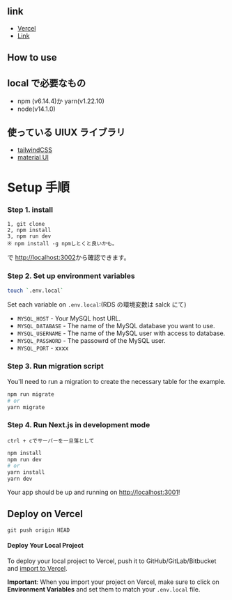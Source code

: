 ## link

- [Vercel](https://vercel.com/making-oasis/amo-project)
- [Link ](https://amo-project.vercel.app/)

## How to use

## local で必要なもの

- npm (v6.14.4)か yarn(v1.22.10)
- node(v14.1.0)

## 使っている UIUX ライブラリ

- [tailwindCSS](https://tailwindcomponents.com/)
- [material UI](https://material-ui.com/)

# Setup 手順

### Step 1. install

```
1, git clone
2, npm install
3, npm run dev
※ npm install -g npmしとくと良いかも。
```

で [http://localhost:3002](http://localhost:3002)から確認できます。

### Step 2. Set up environment variables

```bash
touch `.env.local`
```

Set each variable on `.env.local`:(RDS の環境変数は salck にて)

- `MYSQL_HOST` - Your MySQL host URL.
- `MYSQL_DATABASE` - The name of the MySQL database you want to use.
- `MYSQL_USERNAME` - The name of the MySQL user with access to database.
- `MYSQL_PASSWORD` - The passowrd of the MySQL user.
- `MYSQL_PORT` - xxxx

### Step 3. Run migration script

You'll need to run a migration to create the necessary table for the example.

```bash
npm run migrate
# or
yarn migrate
```

### Step 4. Run Next.js in development mode

```
ctrl + cでサーバーを一旦落として
```

```bash
npm install
npm run dev
# or
yarn install
yarn dev
```

Your app should be up and running on [http://localhost:3001](http://localhost:3001)!

## Deploy on Vercel

```
git push origin HEAD
```

#### Deploy Your Local Project

To deploy your local project to Vercel, push it to GitHub/GitLab/Bitbucket and [import to Vercel](https://vercel.com/new?utm_source=github&utm_medium=readme&utm_campaign=next-example).

**Important**: When you import your project on Vercel, make sure to click on **Environment Variables** and set them to match your `.env.local` file.
